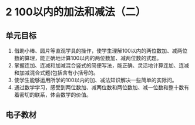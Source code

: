 # 2 100以内的加法和减法（二）

## 单元目标

1. 借助小棒、圆片等直观学具的操作，使学生理解100以内的两位数加、减两位数的算理，能正确地计算100以内的两位数加、减两位数的式题。
2. 掌握连加、连减和加减混合竖式的简便写法，能正确、灵活地计算连加、连减和加减混合式题(包括含有小括号的。
3. 使学生能够运用所学的100以内的加、减法知识解决一些简单的实际问。
4. 通过数学学习，感受到两位数加、减两位数和两位数加、减一位数和整十数有着密切的联系，体会数学的价值。


## 电子教材

<Ebook grade="xxsx2a" :pages="11" :paged="37" ></Ebook>
